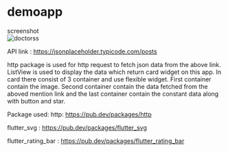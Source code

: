 # demoapp



screenshot</br>
![doctorss](https://user-images.githubusercontent.com/35887583/163670989-24310a5a-55f5-4ef0-b155-d07b237ab282.png)

API link : https://jsonplaceholder.typicode.com/posts

http package is used for http request to fetch json data from the above link.
 ListView is used to display the data which return card widget on this app.
In card there consist of 3 container and use flexible widget. First container contain the image. Second container contain the data fetched from the aboved mention link and the last container contain the constant data along with button and star.

Package used:
http: https://pub.dev/packages/http</br>

flutter_svg : https://pub.dev/packages/flutter_svg</br>

flutter_rating_bar : https://pub.dev/packages/flutter_rating_bar</br>
